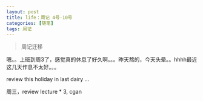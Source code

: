 ```yaml
---
layout: post
title: life：周记 4号-10号
categories: [随笔]
tags: 周记
---
```


> 周记迁移

嗯。。上班到周3了，感觉真的休息了好久啊。。。昨天熬的，今天头晕。。hhhh最近这几天作息不太好。。。

review this holiday in last dairy ...

周三，review lecture * 3, cgan